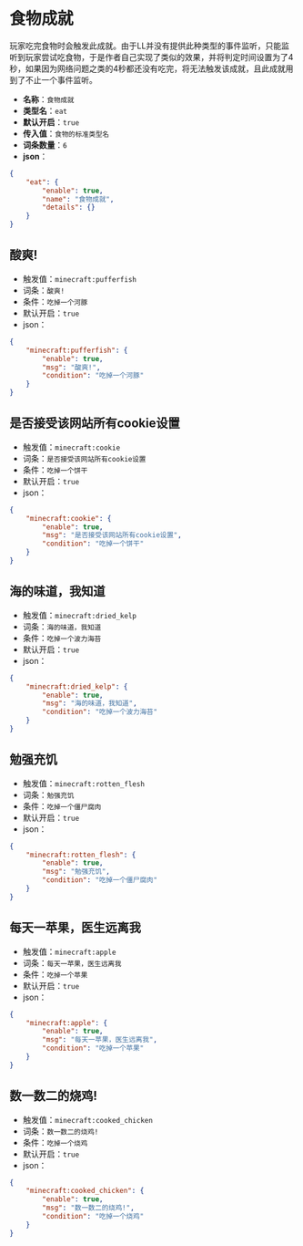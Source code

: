 # 食物成就

玩家吃完食物时会触发此成就。由于LL并没有提供此种类型的事件监听，只能监听到玩家尝试吃食物，于是作者自己实现了类似的效果，并将判定时间设置为了4秒，如果因为网络问题之类的4秒都还没有吃完，将无法触发该成就，且此成就用到了不止一个事件监听。

- **名称**：`食物成就`
- **类型名**：`eat`
- **默认开启**：`true`
- **传入值**：`食物的标准类型名`
- **词条数量**：`6`
- **json**：

```json
{
	"eat": {
		"enable": true,
		"name": "食物成就",
		"details": {}
	}
}
```




## 酸爽!

- 触发值：`minecraft:pufferfish`
- 词条：`酸爽!`
- 条件：`吃掉一个河豚`
- 默认开启：`true`
- json：

```json
{
	"minecraft:pufferfish": {
		"enable": true,
		"msg": "酸爽!",
		"condition": "吃掉一个河豚"
	}
}
```


## 是否接受该网站所有cookie设置

- 触发值：`minecraft:cookie`
- 词条：`是否接受该网站所有cookie设置`
- 条件：`吃掉一个饼干`
- 默认开启：`true`
- json：

```json
{
	"minecraft:cookie": {
		"enable": true,
		"msg": "是否接受该网站所有cookie设置",
		"condition": "吃掉一个饼干"
	}
}
```


## 海的味道，我知道

- 触发值：`minecraft:dried_kelp`
- 词条：`海的味道，我知道`
- 条件：`吃掉一个波力海苔`
- 默认开启：`true`
- json：

```json
{
	"minecraft:dried_kelp": {
		"enable": true,
		"msg": "海的味道，我知道",
		"condition": "吃掉一个波力海苔"
	}
}
```


## 勉强充饥

- 触发值：`minecraft:rotten_flesh`
- 词条：`勉强充饥`
- 条件：`吃掉一个僵尸腐肉`
- 默认开启：`true`
- json：

```json
{
	"minecraft:rotten_flesh": {
		"enable": true,
		"msg": "勉强充饥",
		"condition": "吃掉一个僵尸腐肉"
	}
}
```


## 每天一苹果，医生远离我

- 触发值：`minecraft:apple`
- 词条：`每天一苹果，医生远离我`
- 条件：`吃掉一个苹果`
- 默认开启：`true`
- json：

```json
{
	"minecraft:apple": {
		"enable": true,
		"msg": "每天一苹果，医生远离我",
		"condition": "吃掉一个苹果"
	}
}
```


## 数一数二的烧鸡!

- 触发值：`minecraft:cooked_chicken`
- 词条：`数一数二的烧鸡!`
- 条件：`吃掉一个烧鸡`
- 默认开启：`true`
- json：

```json
{
	"minecraft:cooked_chicken": {
		"enable": true,
		"msg": "数一数二的烧鸡!",
		"condition": "吃掉一个烧鸡"
	}
}
```

